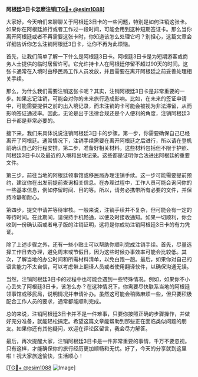 **阿根廷3日卡怎麽注销[[TG💪+ @esim1088](https://t.me/s/esim1088)]**

大家好，今天咱们来聊聊关于阿根廷3日卡的一些问题，特别是如何注销这张卡。如果你在阿根廷旅行或者工作过一段时间，可能会用到这种短期签证卡。那么当你离开阿根廷或者不再需要这张卡时，你知道该怎么处理它吗？别担心，这篇文章会详细告诉你怎么注销阿根廷3日卡，让你不再为此烦恼。

首先，让我们简单了解一下什么是阿根廷3日卡。阿根廷3日卡是为短期游客或商务人士提供的临时居留许可。它允许持卡人在阿根廷停留不超过90天的时间。这张卡通常在入境时由移民局工作人员发放，并且需要在离开阿根廷之前妥善处理相关手续。

那么，为什么我们需要注销这张卡呢？其实，注销阿根廷3日卡是非常重要的一步。如果忘记注销，可能会对你的未来旅行造成影响。比如，在未来的签证申请中，可能需要提供之前的出入境记录，而未注销的卡可能会被视为非法滞留，从而影响签证通过率。因此，无论是出于法律合规还是个人便利的角度，注销阿根廷3日卡都是非常必要的。

接下来，我们来具体说说注销阿根廷3日卡的步骤。第一步，你需要确保自己已经离开了阿根廷。通常情况下，注销手续需要在离开阿根廷之后进行，所以请在登机前确认自己的行程安排。第二步，准备好相关材料。这些材料包括但不限于护照、阿根廷3日卡以及最近的入境和出境记录。这些都是证明你合法进出阿根廷的重要文件。

第三步，前往当地的阿根廷领事馆或移民局办理注销手续。这一步可能需要提前预约，建议你在出发前提前查询相关信息。在办理过程中，工作人员可能会询问你的一些基本信息，例如停留时间、目的等。所以，请务必携带所有必要的文件，并保持冷静和耐心。

第四步，提交申请并等待审核。一般来说，注销手续并不复杂，但可能会有一定的等待时间。在此期间，请保持手机畅通，以便及时接收通知。如果一切顺利，你会收到一份确认函或者电子版的注销证明，这将是你成功注销阿根廷3日卡的有力凭证。

除了上述步骤之外，还有一些小贴士可以帮助你顺利完成注销手续。首先，尽量选择工作日去办理，避免周末或节假日，因为这些时候办事效率可能会比较低。其次，了解当地的办公时间和所需材料清单，以免白跑一趟。最后，如果你对自己的语言能力不太自信，可以考虑带上翻译人员或者使用翻译软件，以确保沟通无误。

当然，注销阿根廷3日卡的过程中也可能会遇到一些特殊情况。例如，如果你不小心丢失了阿根廷3日卡，该怎么办？在这种情况下，你需要尽快联系当地的阿根廷领事馆或移民局，说明情况并申请补办。虽然这可能会稍微麻烦一些，但只要积极配合工作人员的要求，通常都能顺利完成。

总的来说，注销阿根廷3日卡并不是一件难事，只要你按照正确的步骤操作，并做好充分准备，就能轻松搞定。希望这篇文章能帮助到那些正在面临类似问题的朋友。如果你还有其他疑问，欢迎在评论区留言，我会尽力解答。

最后，再次提醒大家，注销阿根廷3日卡是一件非常重要的事情，千万不要忽视。只有这样，才能确保你的旅行经历更加顺畅和无忧。好了，今天的分享就到这里啦！祝大家旅途愉快，生活顺心！

[[TG💪+ @esim1088](https://t.me/s/esim1088) ![Image](https://i.postimg.cc/4NQfJmqS/Snipaste-2025-05-13-00-14-12.png)]